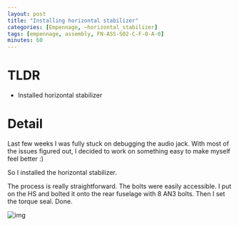 ```yaml
---
layout: post
title: "Installing horizontal stabilizer"
categories: [Empennage, ~horizontal_stabilizer]
tags: [empennage, assembly, FN-ASS-S02-C-F-0-A-0]
minutes: 60
---
```


# TLDR

- Installed horizontal stabilizer

# Detail

Last few weeks I was fully stuck on debugging the audio jack. With most of the issues figured out, I decided to work on something easy to make myself feel better :)

So I installed the horizontal stabilizer.

The process is really straightforward. The bolts were easily accessible. I put on the HS and bolted it onto the rear fuselage with 8 AN3 bolts. Then I set the torque seal. Done.

![img](https://lh3.googleusercontent.com/pw/AP1GczPEyLjUHaLha_7gCO_l3ZfcDDrZlcSy5ALjTRAJHbEUhCOFusjgxeKXeZtCDcMcQoE6z9ZFA3lGFMZR_MVw1qJXLOb7ayXLMjsiP1uwaCZRvifp2vkCS79grv5OxDx8wgkDvaYnm1NiV_BJAmetBcFB3g=w2282-h1712-s-no-gm?authuser=0)
